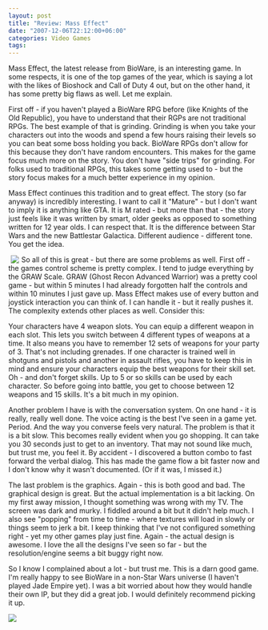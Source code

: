 ```yaml
---
layout: post
title: "Review: Mass Effect"
date: "2007-12-06T22:12:00+06:00"
categories: Video Games 
tags: 
---
```


Mass Effect, the latest release from BioWare, is an interesting game. In some respects, it is one of the top games of the year, which is saying a lot with the likes of Bioshock and Call of Duty 4 out, but on the other hand, it has some pretty big flaws as well. Let me explain.

First off - if you haven't played a BioWare RPG before (like Knights of the Old Republic), you have to understand that their RGPs are not traditional RPGs. The best example of that is grinding. Grinding is when you take your characters out into the woods and spend a few hours raising their levels so you can beat some boss holding you back. BioWare RPGs don't allow for this because they don't have random encounters. This makes for the game focus much more on the story. You don't have "side trips" for grinding. For folks used to traditional RPGs, this takes some getting used to - but the story focus makes for a much better experience in my opinion. 

Mass Effect continues this tradition and to great effect. The story (so far anyway) is incredibly interesting. I want to call it "Mature" - but I don't want to imply it is anything like GTA. It is M rated - but more than that - the story just feels like it was written by smart, older geeks as opposed to something written for 12 year olds. I can respect that. It is the difference between Star Wars and the new Battlestar Galactica. Different audience - different tone. You get the idea. 

<img src="https://static.raymondcamden.com/images/Mass_Effect4.jpg" align="left" hspace="5">

So all of this is great - but there are some problems as well. First off - the games control scheme is pretty complex. I tend to judge everything by the GRAW Scale. GRAW (Ghost Recon Advanced Warrior) was a pretty cool game - but within 5 minutes I had already forgotten half the controls and within 10 minutes I just gave up. Mass Effect makes use of every button and joystick interaction you can think of. I can handle it - but it really pushes it. The complexity extends other places as well. Consider this:

Your characters have 4 weapon slots. You can equip a different weapon in each slot. This lets you switch between 4 different types of weapons at a time. It also means you have to remember 12 sets of weapons for your party of 3. That's not including grenades. If one character is trained well in shotguns and pistols and another in assault rifles, you have to keep this in mind and ensure your characters equip the best weapons for their skill set. Oh - and don't forget skills. Up to 5 or so skills can be used by each character. So before going into battle, you get to choose between 12 weapons and 15 skills. It's a bit much in my opinion.

Another problem I have is with the conversation system. On one hand - it is really, really well done. The voice acting is the best I've seen in a game yet. Period. And the way you converse feels very natural. The problem is that it is a bit slow. This becomes really evident when you go shopping. It can take you 30 seconds just to get to an inventory. That may not sound like much, but trust me, you feel it. By accident - I discovered a button combo to fast forward the verbal dialog. This has made the game flow a bit faster now and I don't know why it wasn't documented. (Or if it was, I missed it.)

The last problem is the graphics. Again - this is both good and bad. The graphical design is great. But the actual implementation is a bit lacking. On my first away mission, I thought something was wrong with my TV. The screen was dark and murky. I fiddled around a bit but it didn't help much. I also see "popping" from time to time - where textures will load in slowly or things seem to jerk a bit. I keep thinking that I've not configured something right - yet my other games play just fine. Again - the actual design is awesome. I love the all the designs I've seen so far - but the resolution/engine seems a bit buggy right now. 

So I know I complained about a lot - but trust me. This is a darn good game. I'm really happy to see BioWare in a non-Star Wars universe (I haven't played Jade Empire yet). I was a bit worried about how they would handle their own IP, but they did a great job. I would definitely recommend picking it up.

<img src="https://static.raymondcamden.com/images/cfjedi/Mass_Effect6.jpg">